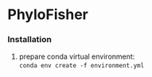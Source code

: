 # PhyloFisher

### Installation

1. prepare conda virtual environment:<br/>
 `conda env create -f environment.yml`